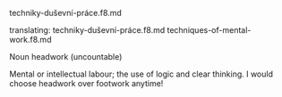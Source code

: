 techniky-duševní-práce.f8.md

translating: techniky-duševní-práce.f8.md
techniques-of-mental-work.f8.md


Noun
headwork (uncountable)

Mental or intellectual labour; the use of logic and clear thinking.
I would choose headwork over footwork anytime!

